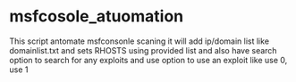 # msfcosole_atuomation
This script antomate msfconsonle scaning it will add ip/domain list like domainlist.txt and sets RHOSTS using provided list and also have search option to search for any exploits and use option to use an exploit like use 0, use 1
